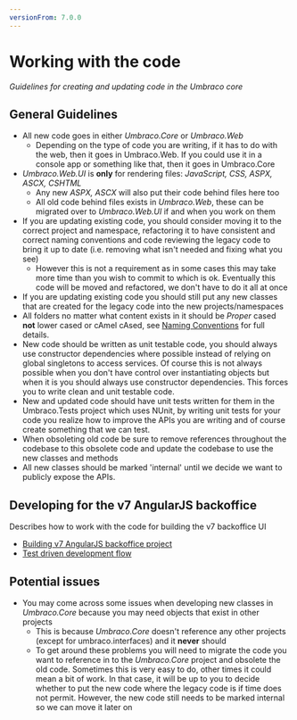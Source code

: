 ```yaml
---
versionFrom: 7.0.0
---
```


# Working with the code

_Guidelines for creating and updating code in the Umbraco core_

## General Guidelines

* All new code goes in either *Umbraco.Core* or *Umbraco.Web*
	* Depending on the type of code you are writing, if it has to do with the web, then it goes in Umbraco.Web. If you could use it in a console app or something like that, then it goes in Umbraco.Core
* *Umbraco.Web.UI* is **only** for rendering files: *JavaScript, CSS, ASPX, ASCX, CSHTML*
	* Any new *ASPX, ASCX* will also put their code behind files here too
	* All old code behind files exists in *Umbraco.Web*, these can be migrated over to *Umbraco.Web.UI* if and when you work on them
* If you are updating existing code, you should consider moving it to the correct project and namespace, refactoring it to have consistent and correct naming conventions and code reviewing the legacy code to bring it up to date (i.e. removing what isn't needed and fixing what you see)
	* However this is not a requirement as in some cases this may take more time than you wish to commit to which is ok. Eventually this code will be moved and refactored, we don't have to do it all at once
* If you are updating existing code you should still put any new classes that are created for the legacy code into the new projects/namespaces
* All folders no matter what content exists in it should be *Proper* cased **not** lower cased or cAmel cAsed, see [Naming Conventions](Coding-Standards/naming-conventions.md) for full details.
* New code should be written as unit testable code, you should always use constructor dependencies where possible instead of relying on global singletons to access services. Of course this is not always possible when you don't have control over instantiating objects but when it is you should always use constructor dependencies. This forces you to write clean and unit testable code.
* New and updated code should have unit tests written for them in the Umbraco.Tests project which uses NUnit, by writing unit tests for your code you realize how to improve the APIs you are writing and of course create something that we can test.
* When obsoleting old code be sure to remove references throughout the codebase to this obsolete code and update the codebase to use the new classes and methods
* All new classes should be marked 'internal' until we decide we want to publicly expose the APIs.

## Developing for the v7 AngularJS backoffice

Describes how to work with the code for building the v7 backoffice UI

* [Building v7 AngularJS backoffice project](building-angular-project.md)
* [Test driven development flow](test-driven-flow.md)

## Potential issues

* You may come across some issues when developing new classes in *Umbraco.Core* because you may need objects that exist in other projects
	* This is because *Umbraco.Core* doesn't reference any other projects (except for umbraco.interfaces) and it **never** should
	* To get around these problems you will need to migrate the code you want to reference in to the *Umbraco.Core* project and obsolete the old code. Sometimes this is very easy to do, other times it could mean a bit of work. In that case, it will be up to you to decide whether to put the new code where the legacy code is if time does not permit. However, the new code still needs to be marked internal so we can move it later on
